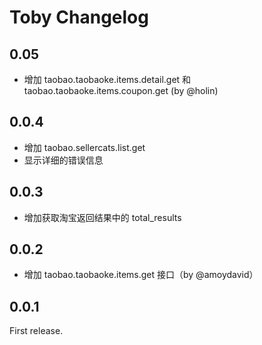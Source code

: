 # Toby Changelog

## 0.05

* 增加 taobao.taobaoke.items.detail.get 和 taobao.taobaoke.items.coupon.get (by @holin)

## 0.0.4

* 增加 taobao.sellercats.list.get
* 显示详细的错误信息

## 0.0.3

* 增加获取淘宝返回结果中的 total_results

## 0.0.2

* 增加 taobao.taobaoke.items.get 接口（by @amoydavid）

## 0.0.1

First release.
